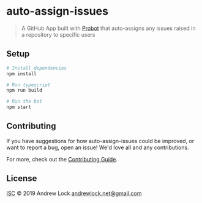 # auto-assign-issues

> A GitHub App built with [Probot](https://github.com/probot/probot) that auto-assigns any issues raised in a repository to specific users

## Setup

```sh
# Install dependencies
npm install

# Run typescript
npm run build

# Run the bot
npm start
```

## Contributing

If you have suggestions for how auto-assign-issues could be improved, or want to report a bug, open an issue! We'd love all and any contributions.

For more, check out the [Contributing Guide](CONTRIBUTING.md).

## License

[ISC](LICENSE) © 2019 Andrew Lock <andrewlock.net@gmail.com>
